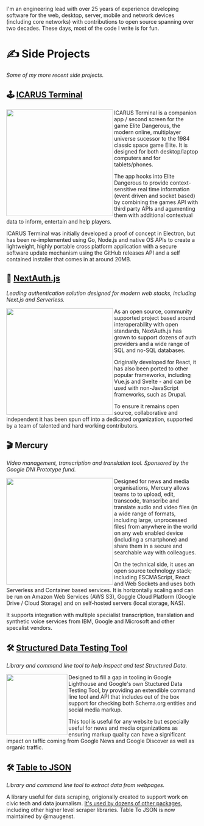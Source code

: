 I'm an engineering lead with over 25 years of experience developing software for the web, desktop, server, mobile and network devices (including core networks) with contributions to open source spanning over two decades. These days, most of the code I write is for fun.

# ✍ Side Projects

*Some of my more recent side projects.*

## 🕹️ [ICARUS Terminal](https://github.com/iaincollins/icarus)

<img src="https://user-images.githubusercontent.com/595695/154845792-a945697d-5a76-4317-b13a-af94d2383fd7.png" width="280" align="left">

ICARUS Terminal is a companion app / second screen for the game Elite Dangerous, the modern online, multiplayer universe sucessor to the 1984 classic space game Elite. It is designed for both desktop/laptop computers and for tablets/phones.

The app hooks into Elite Dangerous to provide context-sensitive real time information (event driven and socket based) by combining the games API with third party APIs and agumenting them with additional contextual data to inform, entertain and help players.

ICARUS Terminal was initially developed a proof of concept in Electron, but has been re-implemented using Go, Node.js and native OS APIs to create a lightweight, highly portable cross platform application with a secure software update mechanism using the GitHub releases API and a self contained installer that comes in at around 20MB.

## 🔑 [NextAuth.js](https://next-auth.js.org)

_Leading authentication solution designed for modern web stacks, including Next.js and Serverless._

<img src="https://user-images.githubusercontent.com/595695/151672056-ba14691b-b260-4010-8b2a-d7429c339319.png" width="280" align="left">

As an open source, community supported project based around interoperability with open standards, NextAuth.js has grown to support dozens of auth providers and a wide range of SQL and no-SQL databases.

Originally developed for React, it has also been ported to other popular frameworks, including Vue.js and Svelte - and can be used with non-JavaScript frameworks, such as Drupal.

To ensure it remains open source, collaborative and independent it has been spun off into a dedicated organization, supported by a team of talented and hard working contributors.

## 🎬 Mercury

_Video management, transcription and translation tool. Sponsored by the Google DNI Prototype fund._

<img src="https://user-images.githubusercontent.com/595695/136658187-c3ef9888-e17f-4c50-aa2f-d54eec2a276b.png" width="280" align="left">

Designed for news and media organisations, Mercury allows teams to to upload, edit, transcode, transcribe and translate audio and video files (in a wide range of formats, including large, unprocessed files) from anywhere in the world on any web enabled device (including a smartphone) and share them in a secure and searchable way with colleagues.

On the technical side, it uses an open source technology stack; including ESCMAScript, React and Web Sockets and uses both Serverless and Container based services. It is horizontally scaling and can be run on Amazon Web Services (AWS S3), Goggle Cloud Platform (Google Drive / Cloud Storage) and on self-hosted servers (local storage, NAS).

It supports integration with multiple specialist transcription, translation and synthetic voice services from IBM, Google and Microsoft and other specalist vendors.

## 🛠 [Structured Data Testing Tool](https://github.com/glitchdigital/structured-data-testing-tool)

_Library and command line tool to help inspect and test Structured Data._

<img src="https://user-images.githubusercontent.com/595695/136657786-ec1f4db5-433b-41d0-b276-50469e3e9cb0.png" width="160" align="left">

Designed to fill a gap in tooling in Google Lighthouse and Google's own Stuctured Data Testing Tool, by providing an extendible command line tool and API that includes out of the box support for checking both Schema.org entities and social media markup.

This tool is useful for any website but especially useful for news and media organizations as ensuring markup quality can have a significant impact on taffic coming from Google News and Google Discover as well as organic traffic.

## 🛠 [Table to JSON](https://www.npmjs.com/package/tabletojson)

_Library and command line tool to extract data from webpages._

A library useful for data scraping, origionally created to support work on civic tech and data journalism. [It's used by dozens of other packages](https://www.npmjs.com/browse/depended/tabletojson), including other higher level scraper libraries. Table To JSON is now maintained by @maugenst. 


